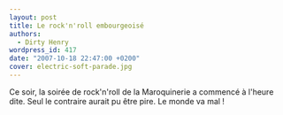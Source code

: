```yaml
---
layout: post
title: Le rock'n'roll embourgeoisé
authors:
  - Dirty Henry
wordpress_id: 417
date: "2007-10-18 22:47:00 +0200"
cover: electric-soft-parade.jpg
---
```


Ce soir, la soirée de rock'n'roll de la Maroquinerie a commencé à l'heure dite.
Seul le contraire aurait pu être pire. Le monde va mal !
